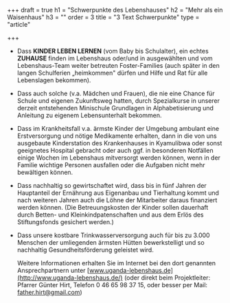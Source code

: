 +++
draft = true
h1 = "Schwerpunkte des Lebenshauses"
h2 = "Mehr als ein Waisenhaus"
h3 = ""
order = 3
title = "3 Text Schwerpunkte"
type = "article"

+++
* Dass **KINDER LEBEN LERNEN** (vom Baby bis Schulalter), ein echtes **ZUHAUSE** finden im Lebenshaus oder/und in ausgewählten und vom Lebenshaus-Team weiter betreuten Foster-Families (auch später in den langen Schulferien „heimkommen" dürfen und Hilfe und Rat für alle Lebenslagen bekommen).
* Dass auch solche (v.a. Mädchen und Frauen), die nie eine Chance für Schule und eigenen Zukunftsweg hatten, durch Spezialkurse in unserer derzeit entstehenden Minischule Grundlagen in Alphabetisierung und Anleitung zu eigenem Lebensunterhalt bekommen.
* Dass im Krankheitsfall v.a. ärmste Kinder der Umgebung ambulant eine Erstversorgung und nötige Medikamente erhalten, dann in die von uns ausgebaute Kinderstation des Krankenhauses in Kyamulibwa oder sonst geeignetes Hospital gebracht oder auch ggf. in besonderen Notfällen einige Wochen im Lebenshaus mitversorgt werden können, wenn in der Familie wichtige Personen ausfallen oder die Aufgaben nicht mehr bewältigen können.
* Dass nachhaltig so gewirtschaftet wird, dass bis in fünf Jahren der Hauptanteil der Ernährung aus Eigenanbau und Tierhaltung kommt und nach weiteren Jahren auch die Löhne der Mitarbeiter daraus finanziert werden können. (Die Betreuungskosten der Kinder sollen dauerhaft durch Betten- und Kleinkindpatenschaften und aus dem Erlös des Stiftungsfonds gesichert werden.) 
* Dass unsere kostbare Trinkwasserversorgung auch für bis zu 3.000 Menschen der umliegenden ärmsten Hütten bewerkstelligt und so nachhaltig Gesundheitsförderung geleistet wird.

  Weitere Informationen erhalten Sie im Internet bei den dort genannten Ansprechpartnern unter [www.uganda-lebenshaus.de](http://www.uganda-lebenshaus.de/) (oder direkt beim Projektleiter: Pfarrer Günter Hirt, Telefon 0 46 65 98 37 15, oder besser per Mail: [father.hirt@gmail.com](mailto:father.hirt@gmail.com?subject=Lebenshaus&body=))
